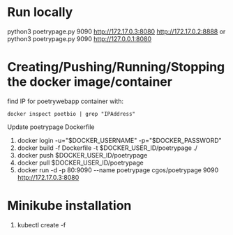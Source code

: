 # Run locally
python3 poetrypage.py 9090  http://172.17.0.3:8080 http://172.17.0.2:8888
or
python3 poetrypage.py 9090 http://127.0.0.1:8080

# Creating/Pushing/Running/Stopping the docker image/container

find IP for poetrywebapp container with:
```
docker inspect poetbio | grep "IPAddress"
```

Update poetrypage Dockerfile


1. docker login -u="$DOCKER_USERNAME" -p="$DOCKER_PASSWORD"
2. docker build -f Dockerfile -t $DOCKER_USER_ID/poetrypage ./
3. docker push $DOCKER_USER_ID/poetrypage
4. docker pull $DOCKER_USER_ID/poetrypage
5. docker run -d -p 80:9090 --name poetrypage cgos/poetrypage 9090 http://172.17.0.3:8080

# Minikube installation
1. kubectl create -f
